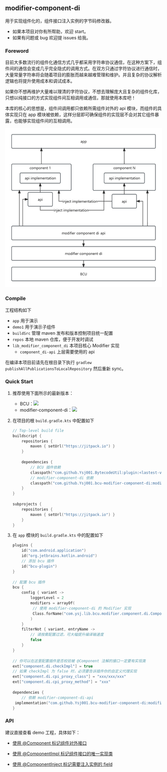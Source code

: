 ## modifier-component-di

用于实现组件化的，组件接口注入实例的字节码修改器。

- 如果本项目对你有所帮助，欢迎 start。
- 如果有问题或 bug 欢迎提 issues 给我。



### Foreword

目前大多数流行的组件化通信方式几乎都采用字符串协议通信，在这种方案下，组件间的通信会变成几乎完全隐式的调用方式。在双方只通过字符协议进行通信时，大量常量字符串将会随着项目的膨胀而越来越难管理和维护。并且复杂的协议解析逻辑也将提升使用成本和调试成本。

如果你不想再维护大量难以理清的字符协议，不想去理解庞大且复杂的组件化库，只想以纯接口的方式实现组件间互相调用或通信，那就使用本库吧！

本库的核心的思想是，组件间调用都只依赖所需组件对外的 api 模块，而组件的具体实现只在 app 模块被依赖，这样分层即可确保组件的实现层不会对其它组件暴露，也能够实现组件间的互相调用。

![pic](readme_assets/BCU_modifier-component-di.png)

### Compile

工程结构如下

- `app` 用于演示
- `demo1` 用于演示子组件
- `buildSrc` 管理 maven 发布和版本控制项目统一配置
- `repos` 本地 maven 仓库，便于开发时调试
- `lib_modifier_component_di` 本项目核心 Modifier 实现
  - `component_di-api` 上层需要使用的 api

在编译本项目前请先在根目录下执行 `gradlew publishAllPublicationsToLocalRepository` 然后重新 sync。



### Quick Start

1. 推荐使用下面所示的最新版本：

   - BCU：[![](https://jitpack.io/v/Ysj001/BytecodeUtil.svg)](https://jitpack.io/#Ysj001/BytecodeUtil)
   - modifier-component-di：[![](https://jitpack.io/v/Ysj001/bcu-modifier-component-di.svg)](https://jitpack.io/#Ysj001/bcu-modifier-component-di)

2. 在项目的根 `build.gradle.kts` 中配置如下

   ```kotlin
   // Top-level build file
   buildscript {
       repositories {
           maven { setUrl("https://jitpack.io") }
       }
       
       dependencies {
           // BCU 插件依赖
           classpath("com.github.Ysj001.BytecodeUtil:plugin:<lastest-version>")
           // modifier-component-di 依赖
           classpath("com.github.Ysj001.bcu-modifier-component-di:modifier-component-di:<lastest-version>")
       }
   }
   
   subprojects {
       repositories {
           maven { setUrl("https://jitpack.io") }
       }
   }
   ```

3. 在 `app` 模块的 `build.gradle.kts` 中的配置如下

   ```kotlin
   plugins {
       id("com.android.application")
       id("org.jetbrains.kotlin.android")
       // 添加 bcu 插件
       id("bcu-plugin")
   }
   
   // 配置 bcu 插件
   bcu {
       config { variant ->
           loggerLevel = 2
           modifiers = arrayOf(
           	// 使用 modifier-component-di 的 Modifier 实现
           	Class.forName("com.ysj.lib.bcu.modifier.component.di.ComponentDIModifier"),
           )
       }
       filterNot { variant, entryName ->
           // 请按需配置过滤，可大幅提升编译输速度
           false
       }
   }
   
   // 你可以在这里配置插件是否校验被 @Component 注解的接口一定要有实现类
   ext["component.di.checkImpl"] = true
   // 如果 checkImpl 为 false 时，必须要告诉插件你的自定义代理实现
   ext["component.di.cpi_proxy_class"] = "xxx/xxx/xxx"
   ext["component.di.cpi_proxy_method"] = "xxx"
   
   dependencies {
       // 依赖 modifier-component-di-api
   	implementation("com.github.Ysj001.bcu-modifier-component-di:modifier-component-di-api:<lastest-version>")
   }
   
   ```



### API

建议直接查看 demo 工程，具体如下：

- [使用 @Component 标记组件对外接口](demo1/demo1-api/src/main/java/com/example/module/demo1/api/Demo1Component.kt)

- [使用 @ComponentImpl 标记组件接口的唯一实现类](demo1/src/main/java/com/example/module/demo1/Demo1ComponentImpl.kt)

- [使用 @ComponentInject 标记需要注入实例的 field](app/src/main/java/com/ysj/demo/component/MainActivity.kt)


